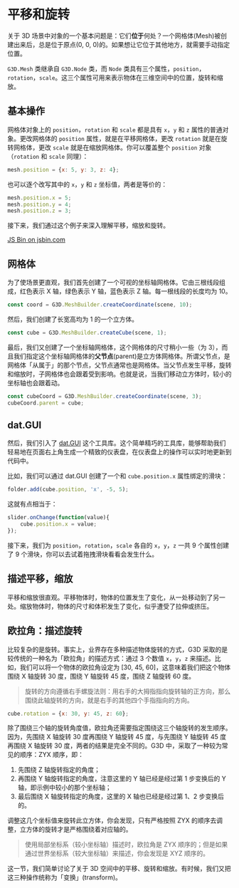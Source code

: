 # 平移和旋转

关于 3D 场景中对象的一个基本问题是：它们**位于**何处？一个网格体(Mesh)被创建出来后，总是位于原点(0, 0, 0)的。如果想让它位于其他地方，就需要手动指定位置。

`G3D.Mesh` 类继承自 `G3D.Node` 类，而 `Node` 类具有三个属性，`position`，`rotation`，`scale`。这三个属性可用来表示物体在三维空间中的位置，旋转和缩放。

## 基本操作

网格体对象上的 `position`，`rotation` 和 `scale` 都是具有 `x`，`y` 和 `z` 属性的普通对象。更改网格体的 `position` 属性，就是在平移网格体，更改 `rotation` 就是在旋转网格体，更改 `scale` 就是在缩放网格体。你可以覆盖整个 `position` 对象（`rotation` 和 `scale` 同理）：

```javascript
mesh.position = {x: 5, y: 3, z: 4};
```

也可以逐个改写其中的 `x`，`y` 和 `z` 坐标值，两者是等价的：

```javascript
mesh.position.x = 5;
mesh.position.y = 4;
mesh.position.z = 3;
```

接下来，我们通过这个例子来深入理解平移，缩放和旋转。

<a class="jsbin-embed" href="https://jsbin.com/jarocek/latest/embed?js,output&height=500px">JS Bin on jsbin.com</a><script src="https://static.jsbin.com/js/embed.min.js?4.1.7"></script>

## 网格体

为了使场景更直观，我们首先创建了一个可视的坐标轴网格体。它由三根线段组成，红色表示 X 轴，绿色表示 Y 轴，蓝色表示 Z 轴。每一根线段的长度均为 10。

```javascript
const coord = G3D.MeshBuilder.createCoordinate(scene, 10);
```

然后，我们创建了长宽高均为 1 的一个立方体。

```javascript
const cube = G3D.MeshBuilder.createCube(scene, 1);
```

最后，我们又创建了一个坐标轴网格体，这个网格体的尺寸稍小一些（为 3），而且我们指定这个坐标轴网格体的**父节点**(parent)是立方体网格体。所谓父节点，是网格体「从属于」的那个节点，父节点通常也是网格体。当父节点发生平移，旋转和缩放时，子网格体也会跟着受到影响。也就是说，当我们移动立方体时，较小的坐标轴也会跟着动。

```javascript
const cubeCoord = G3D.MeshBuilder.createCoordinate(scene, 3);
cubeCoord.parent = cube;
```

## dat.GUI

然后，我们引入了 [dat.GUI](http://workshop.chromeexperiments.com/examples/gui/#1--Basic-Usage) 这个工具库。这个简单精巧的工具库，能够帮助我们轻易地在页面右上角生成一个精致的仪表盘，在仪表盘上的操作可以实时地更新到代码中。

比如，我们可以通过 dat.GUI 创建了一个和 `cube.position.x` 属性绑定的滑块：

```javascript
folder.add(cube.position, 'x', -5, 5);
```

这就有点相当于：

```javascript
slider.onChange(function(value){
    cube.position.x = value;
});
```

接下来，我们为 `position`，`rotation`，`scale` 各自的 `x`，`y`，`z` 一共 9 个属性创建了 9 个滑块，你可以去试着拖拽滑块看看会发生什么。

## 描述平移，缩放

平移和缩放很直观。平移物体时，物体的位置发生了变化，从一处移动到了另一处。缩放物体时，物体的尺寸和体积发生了变化，似乎遭受了拉伸或挤压。

## 欧拉角：描述旋转

比较复杂的是旋转。事实上，业界存在多种描述物体旋转的方式，G3D 采取的是较传统的一种名为「欧拉角」的描述方式：通过 3 个数值 `x`，`y`，`z` 来描述。比如，我们可以将一个物体的欧拉角设定为 [30, 45, 60]，这意味着我们把这个物体围绕 X 轴旋转 30 度，围绕 Y 轴旋转 45 度，围绕 Z 轴旋转 60 度。

> 旋转的方向遵循右手螺旋法则：用右手的大拇指指向旋转轴的正方向，那么围绕此轴旋转的方向，就是右手的其他四个手指指向的方向。

```javascript
cube.rotation = {x: 30, y: 45, z: 60};
```

除了围绕三个轴的旋转角度值，欧拉角还需要指定围绕这三个轴旋转的发生顺序。因为，先围绕 X 轴旋转 30 度再围绕 Y 轴旋转 45 度，与先围绕 Y 轴旋转 45 度再围绕 X 轴旋转 30 度，两者的结果是完全不同的。G3D 中，采取了一种较为常见的顺序：ZYX 顺序，即：

1. 先围绕 Z 轴旋转指定的角度；
2. 再围绕 Y 轴旋转指定的角度，注意这里的 Y 轴已经是经过第 1 步变换后的 Y 轴，即示例中较小的那个坐标轴；
3. 最后围绕 X 轴旋转指定的角度，这里的 X 轴也已经是经过第 1、2 步变换后的。

调整这几个坐标值来旋转此立方体，你会发现，只有严格按照 ZYX 的顺序去调整，立方体的旋转才是严格围绕着对应轴的。

> 使用局部坐标系（较小坐标轴）描述时，欧拉角是 ZYX 顺序的；但是如果通过世界坐标系（较大坐标轴）来描述，你会发现是 XYZ 顺序的。

这一节，我们简单讨论了关于 3D 空间中的平移、旋转和缩放。有时候，我们又把这三种操作统称为「变换」(transform)。